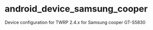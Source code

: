 android_device_samsung_cooper
==========================

Device configuration for TWRP 2.4.x for Samsung cooper GT-S5830

